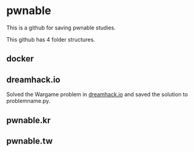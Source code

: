 # pwnable
This is a github for saving pwnable studies.

This github has 4 folder structures.

## docker

## dreamhack.io
Solved the Wargame problem in [dreamhack.io](https://dreamhack.io) and saved the solution to problemname.py.

## pwnable.kr

## pwnable.tw
